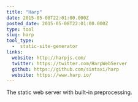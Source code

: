 ```yaml
---
title: "Harp"
date: 2015-05-08T22:01:00.000Z
posted_date: 2015-05-08T22:01:00.000Z
type: tool
slug: harp
tool_type: 
  -  static-site-generator
links:
  website: http://harpjs.com/
  twitter: https://twitter.com/HarpWebServer
  github: https://github.com/sintaxi/harp
  website: https://www.harp.io/
---
```

The static web server with built-in preprocessing.




